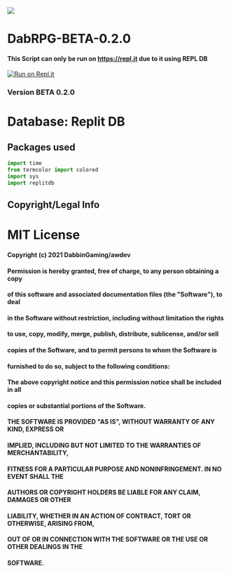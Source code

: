 <img src ="https://camo.githubusercontent.com/ee22c1d26ef748a961ce08234e36d71dfc1b61867ad57e5262e0cfce7dbdadb1/68747470733a2f2f6d656469612e646973636f72646170702e6e65742f6174746163686d656e74732f3737373237323534303633363131393034312f3830333332393238333339363733303937302f4461625f5250475f322e706e673f77696474683d333639266865696768743d333639"></img>

# DabRPG-BETA-0.2.0
#### This Script can only be run on https://repl.it due to it using REPL DB
[![Run on Repl.it](https://repl.it/badge/github/Dabbin-Gamings-Dev-Team/DabRPG)](https://repl.it/github/Dabbin-Gamings-Dev-Team/DabRPG)
### Version BETA 0.2.0
# Database: Replit DB
## Packages used 

```python
import time
from termcolor import colored
import sys
import replitdb
```

## Copyright/Legal Info
# MIT License

#### Copyright (c) 2021 DabbinGaming/awdev

#### Permission is hereby granted, free of charge, to any person obtaining a copy
#### of this software and associated documentation files (the "Software"), to deal
#### in the Software without restriction, including without limitation the rights
#### to use, copy, modify, merge, publish, distribute, sublicense, and/or sell
#### copies of the Software, and to permit persons to whom the Software is
#### furnished to do so, subject to the following conditions:

#### The above copyright notice and this permission notice shall be included in all
#### copies or substantial portions of the Software.

#### THE SOFTWARE IS PROVIDED "AS IS", WITHOUT WARRANTY OF ANY KIND, EXPRESS OR
#### IMPLIED, INCLUDING BUT NOT LIMITED TO THE WARRANTIES OF MERCHANTABILITY,
#### FITNESS FOR A PARTICULAR PURPOSE AND NONINFRINGEMENT. IN NO EVENT SHALL THE
#### AUTHORS OR COPYRIGHT HOLDERS BE LIABLE FOR ANY CLAIM, DAMAGES OR OTHER
#### LIABILITY, WHETHER IN AN ACTION OF CONTRACT, TORT OR OTHERWISE, ARISING FROM,
#### OUT OF OR IN CONNECTION WITH THE SOFTWARE OR THE USE OR OTHER DEALINGS IN THE
#### SOFTWARE.
